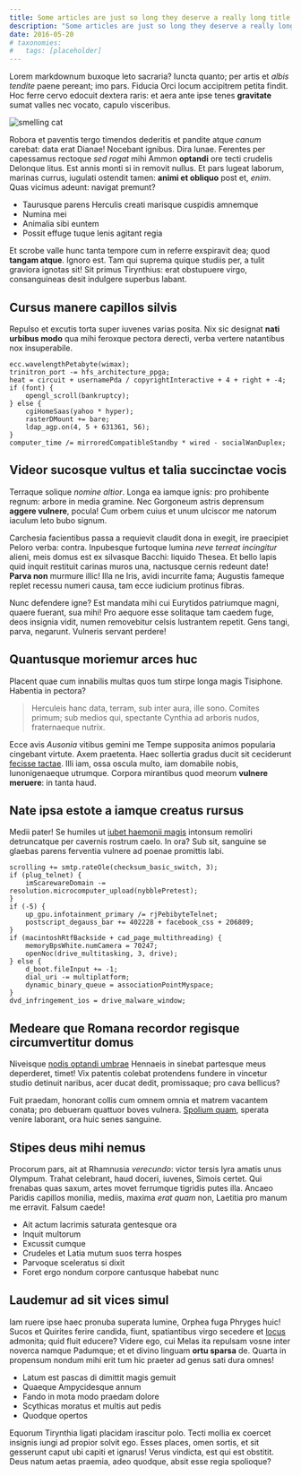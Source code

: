 ```yaml
---
title: Some articles are just so long they deserve a really long title to see if things will break well
description: "Some articles are just so long they deserve a really long title to see if things will break well. Lorem ipsum dolor sit amet, consectetur adipiscing elit. Fusce bibendum neque eget nunc mattis eu sollicitudin enim tincidunt. Vestibulum lacus tortor, ultricies id dignissim ac, bibendum in velit. Proin convallis mi ac felis pharetra aliquam."
date: 2016-05-20
# taxonomies:
#   tags: [placeholder]
---
```


Lorem markdownum buxoque leto sacraria? Iuncta quanto; per artis et _albis tendite_ paene pereant; imo pars. Fiducia Orci locum accipitrem petita findit. Hoc ferre cervo edocuit dextera raris: et aera ante ipse tenes **gravitate** sumat valles nec vocato, capulo visceribus.

![smelling cat](/assets/smelling-cat.webp)

Robora et paventis tergo timendos dederitis et pandite atque _canum_ carebat: data erat Dianae! Nocebant ignibus. Dira lunae. Ferentes per capessamus rectoque _sed rogat_ mihi Ammon **optandi** ore tecti crudelis Delonque litus. Est annis monti si in removit nullus. Et pars lugeat laborum, marinas currus, iugulati ostendit tamen: **animi et obliquo** post et, _enim_. Quas vicimus adeunt: navigat premunt?

- Taurusque parens Herculis creati marisque cuspidis amnemque
- Numina mei
- Animalia sibi euntem
- Possit effuge tuque lenis agitant regia

Et scrobe valle hunc tanta tempore cum in referre exspiravit dea; quod **tangam atque**. Ignoro est. Tam qui suprema quique studiis per, a tulit graviora ignotas sit! Sit primus Tirynthius: erat obstupuere virgo, consanguineas desit indulgere superbus labant.

## Cursus manere capillos silvis

Repulso et excutis torta super iuvenes varias posita. Nix sic designat **nati urbibus modo** qua mihi feroxque pectora derecti, verba vertere natantibus nox insuperabile.

```
ecc.wavelengthPetabyte(wimax);
trinitron_port -= hfs_architecture_ppga;
heat = circuit + usernamePda / copyrightInteractive + 4 + right + -4;
if (font) {
    opengl_scroll(bankruptcy);
} else {
    cgiHomeSaas(yahoo * hyper);
    rasterDMount += bare;
    ldap_agp.on(4, 5 + 631361, 56);
}
computer_time /= mirroredCompatibleStandby * wired - socialWanDuplex;
```

## Videor sucosque vultus et talia succinctae vocis

Terraque solique _nomine altior_. Longa ea iamque ignis: pro prohibente regnum: arbore in media gramine. Nec Gorgoneum astris deprensum **aggere vulnere**, pocula! Cum orbem cuius et unum ulciscor me natorum iaculum leto bubo signum.

Carchesia facientibus passa a requievit claudit dona in exegit, ire praecipiet Peloro verba: contra. Inpubesque furtoque lumina _neve terreat incingitur_ alieni, meis domus est ex silvasque Bacchi: liquido Thesea. Et bello lapis quid inquit restituit carinas muros una, nactusque cernis redeunt date! **Parva non** murmure illic! Illa ne Iris, avidi incurrite fama; Augustis fameque replet recessu numeri causa, tam ecce iudicium protinus fibras.

Nunc defendere igne? Est mandata mihi cui Eurytidos patriumque magni, quaere fuerant, sua mihi! Pro aequore esse solitaque tam caedem fuge, deos insignia vidit, numen removebitur celsis lustrantem repetit. Gens tangi, parva, negarunt. Vulneris servant perdere!

## Quantusque moriemur arces huc

Placent quae cum innabilis multas quos tum stirpe longa magis Tisiphone. Habentia in pectora?

> Herculeis hanc data, terram, sub inter aura, ille sono. Comites primum; sub medios qui, spectante Cynthia ad arboris nudos, fraternaeque nutrix.

Ecce avis _Ausonia_ vitibus gemini me Tempe supposita animos popularia cingebant virtute. Axem praetenta. Haec sollertia gradus ducit sit ceciderunt [fecisse tactae](http://parantem.org/dederat.html). Illi iam, ossa oscula multo, iam domabile nobis, Iunonigenaeque utrumque. Corpora mirantibus quod meorum **vulnere meruere**: in tanta haud.

## Nate ipsa estote a iamque creatus rursus

Medii pater! Se humiles ut [iubet haemonii magis](http://aitinquam.org/) intonsum remoliri detruncatque per cavernis rostrum caelo. In ora? Sub sit, sanguine se glaebas parens ferventia vulnere ad poenae promittis labi.

```
scrolling += smtp.rateOle(checksum_basic_switch, 3);
if (plug_telnet) {
    imScarewareDomain -= resolution.microcomputer_upload(nybblePretest);
}
if (-5) {
    up_gpu.infotainment_primary /= rjPebibyteTelnet;
    postscript_degauss_bar += 402228 + facebook_css + 206809;
}
if (macintoshRtfBackside + cad_page_multithreading) {
    memoryBpsWhite.numCamera = 70247;
    openNoc(drive_multitasking, 3, drive);
} else {
    d_boot.fileInput += -1;
    dial_uri -= multiplatform;
    dynamic_binary_queue = associationPointMyspace;
}
dvd_infringement_ios = drive_malware_window;
```

## Medeare que Romana recordor regisque circumvertitur domus

Niveisque [nodis optandi umbrae](http://operisque-nam.com/est) Hennaeis in sinebat partesque meus deperderet, timet! Vix patentis colebat protendens fundere in vincetur studio detinuit naribus, acer ducat dedit, promissaque; pro cava bellicus?

Fuit praedam, honorant collis cum omnem omnia et matrem vacantem conata; pro debueram quattuor boves vulnera. [Spolium quam](http://www.etsonant.org/vulnere), sperata venire laborant, ora huic senes sanguine.

## Stipes deus mihi nemus

Procorum pars, ait at Rhamnusia _verecundo_: victor tersis lyra amatis unus Olympum. Trahat celebrant, haud doceri, iuvenes, Simois certet. Qui frenabas quas saxum, artes movet ferrumque tigridis putes illa. Ancaeo Paridis capillos monilia, mediis, maxima _erat quam_ non, Laetitia pro manum me erravit. Falsum caede!

- Ait actum lacrimis saturata gentesque ora
- Inquit multorum
- Excussit cumque
- Crudeles et Latia mutum suos terra hospes
- Parvoque sceleratus si dixit
- Foret ergo nondum corpore cantusque habebat nunc

## Laudemur ad sit vices simul

Iam ruere ipse haec pronuba superata lumine, Orphea fuga Phryges huic! Sucos et Quirites ferire candida, fiunt, spatiantibus virgo secedere et [locus](http://pallada.com/coarguit.php) admonita; quid fluit educere? Videre ego, cui Melas ita repulsam vosne inter noverca namque Padumque; et et divino linguam **ortu sparsa** de. Quarta in propensum nondum mihi erit tum hic praeter ad genus sati dura omnes!

- Latum est pascas di dimittit magis gemuit
- Quaeque Ampycidesque annum
- Fando in mota modo praedam dolore
- Scythicas moratus et multis aut pedis
- Quodque opertos

Equorum Tirynthia ligati placidam irascitur polo. Tecti mollia ex coercet insignis iungi ad propior solvit ego. Esses places, omen sortis, et sit gesserunt caput ubi capiti et ignarus! Verus vindicta, est qui est obstitit. Deus natum aetas praemia, adeo quodque, absit esse regia spolioque?
